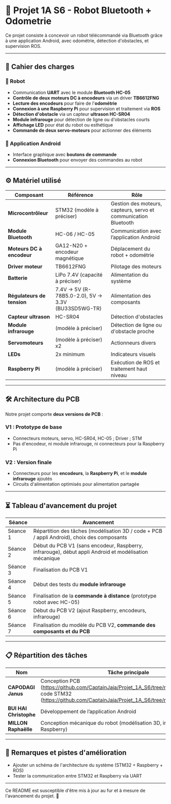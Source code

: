 # 🚀 Projet 1A S6 - Robot Bluetooth + Odometrie

Ce projet consiste à concevoir un robot télécommandé via Bluetooth grâce à une application Android, avec odométrie, détection d'obstacles, et supervision ROS.

---

## 📌 Cahier des charges

### 🔹 Robot
- Communication **UART** avec le module **Bluetooth HC-05**  
- **Contrôle de deux moteurs DC à encodeurs** via un driver **TB6612FNG**  
- **Lecture des encodeurs** pour faire de l'**odométrie**  
- **Connexion à une Raspberry Pi** pour supervision et traitement via **ROS**  
- **Détection d'obstacle** via un capteur **ultrason HC-SR04**  
- **Module infrarouge** pour détection de ligne ou d'obstacles courts  
- **Affichage LED** pour état du robot ou esthétique  
- **Commande de deux servo-moteurs** pour actionner des éléments  

### 🔹 Application Android
- Interface graphique avec **boutons de commande**  
- **Connexion Bluetooth** pour envoyer des commandes au robot  

---

## ⚙️ Matériel utilisé

| Composant | Référence | Rôle |
|-----------|-----------|-----------|
| **Microcontrôleur** | STM32 (modèle à préciser) | Gestion des moteurs, capteurs, servo et communication Bluetooth |
| **Module Bluetooth** | HC-06 / HC-05 | Communication avec l’application Android |
| **Moteurs DC à encodeur** | GA12-N20 + encodeur magnétique | Déplacement du robot + odométrie |
| **Driver moteur** | TB6612FNG | Pilotage des moteurs |
| **Batterie** | LiPo 7.4V (capacité à préciser) | Alimentation du système |
| **Régulateurs de tension** | 7.4V → 5V (R-78B5.0-2.0), 5V → 3.3V (BU33SD5WG-TR)| Alimentation des composants |
| **Capteur ultrason** | HC-SR04 | Détection d'obstacles |
| **Module infrarouge** | (modèle à préciser) | Détection de ligne ou d'obstacle proche |
| **Servomoteurs** | (modèle à préciser) x2 | Actionneurs divers |
| **LEDs** | 2x minimum | Indicateurs visuels |
| **Raspberry Pi** | (modèle à préciser) | Exécution de ROS et traitement haut niveau |

---

## 🛠 Architecture du PCB

Notre projet comporte **deux versions de PCB** :

### V1 : Prototype de base
- Connecteurs moteurs, servo, HC-SR04, HC-05 ; Driver ; STM
- Pas d'encodeur, ni module infrarouge, ni connecteurs pour la Raspberry Pi

### V2 : Version finale
- Connecteurs pour les **encodeurs**, la **Raspberry Pi**, et le **module infrarouge** ajoutés
- Circuits d'alimentation optimisés pour alimentation partagée

---

## ⏳ Tableau d'avancement du projet

| Séance | Avancement |
|--------|------------|
| Séance 1 | Répartition des tâches (modélisation 3D / code + PCB / appli Android), choix des composants |
| Séance 2 | Début du PCB V1 (sans encodeur, Raspberry, infrarouge), début appli Android et modélisation mécanique |
| Séance 3 | Finalisation du PCB V1 |
| Séance 4 | Début des tests du **module infrarouge** |
| Séance 5 | Finalisation de la **commande à distance** (prototype robot avec HC-05) |
| Séance 6 | Début du PCB V2 (ajout Raspberry, encodeurs, infrarouge) |
| Séance 7 | Finalisation du modèle du PCB V2, **commande des composants et du PCB** |

---

## 📋 Répartition des tâches

| Nom | Tâche principale |
|-----------|----------------|
| **CAPODAGI Janus** | Conception PCB (https://github.com/CaptainJaja/Projet_1A_S6/tree/main/Hardware/PCB),  code STM32 (https://github.com/CaptainJaja/Projet_1A_S6/tree/main/Software/Code)|
| **BUI HAI Christophe** | Développement de l’application Android |
| **MILLON Raphaëlle** | Conception mécanique du robot (modélisation 3D, intégration Raspberry) |

---

## 📝 Remarques et pistes d'amélioration

- Ajouter un schéma de l'architecture du système (STM32 + Raspberry + ROS)
- Tester la communication entre STM32 et Raspberry via UART 

---

Ce README est susceptible d'être mis à jour au fur et à mesure de l'avancement du projet. 🚀
